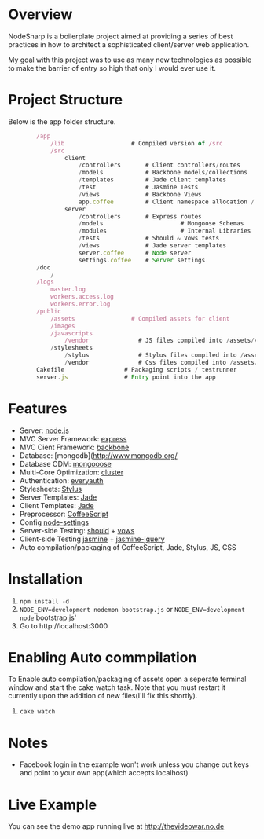 # Overview

NodeSharp is a boilerplate project aimed at providing a series of best practices in how to architect a sophisticated client/server web application.

My goal with this project was to use as many new technologies as possible to make the barrier of entry so high that only I would ever use it.

# Project Structure
Below is the app folder structure. 
```javascript
		/app
			/lib                   # Compiled version of /src
			/src
				client
					/controllers       # Client controllers/routes
					/models            # Backbone models/collections
					/templates         # Jade client templates
					/test              # Jasmine Tests
					/views             # Backbone Views
					app.coffee         # Client namespace allocation / app startup
				server
					/controllers       # Express routes
					/models						 # Mongoose Schemas
					/modules					 # Internal Libraries
					/tests             # Should & Vows tests
					/views             # Jade server templates
					server.coffee      # Node server
					settings.coffee    # Server settings
		/doc
			/
		/logs
			master.log
			workers.access.log
			workers.error.log
		/public            
			/assets                # Compiled assets for client
			/images
			/javascripts
				/vendor              # JS files compiled into /assets/vendor.js
			/stylesheets
				/stylus              # Stylus files compiled into /assets/all.css
				/vendor              # Css files compiled into /assets/all.css
		Cakefile                 # Packaging scripts / testrunner
		server.js                # Entry point into the app
```

# Features

* Server: [node.js](http://nodejs.org/) 
* MVC Server Framework: [express](http://nodejs.org/) 
* MVC Cient Framework: [backbone](http://documentcloud.github.com/backbone/)
* Database: [mongodb](http://www.mongodb.org/
* Database ODM: [mongooose](http://mongoosejs.com/)
* Multi-Core Optimization: [cluster](http://learnboost.github.com/cluster/)
* Authentication: [everyauth](https://github.com/bnoguchi/everyauth)
* Stylesheets: [Stylus](http://learnboost.github.com/stylus/)
* Server Templates: [Jade](http://jade-lang.com/)
* Client Templates: [Jade](http://jade-lang.com/)
* Preprocessor: [CoffeeScript](http://jashkenas.github.com/coffee-script/)
* Config [node-settings](https://github.com/mgutz/node-settings)
* Server-side Testing: [should](https://github.com/visionmedia/should.js) + [vows](http://vowsjs.org/)
* Client-side Testing [jasmine](http://pivotal.github.com/jasmine/) + [jasmine-jquery](https://github.com/velesin/jasmine-jquery)
* Auto compilation/packaging of CoffeeScript, Jade, Stylus, JS, CSS

# Installation

1. `npm install -d`
1. `NODE_ENV=development nodemon bootstrap.js` or `NODE_ENV=development node` bootstrap.js'
1. Go to http://localhost:3000

# Enabling Auto commpilation 
To Enable auto compilation/packaging of assets open a seperate terminal window and start the cake watch task. Note that you must restart it currently upon the addition of new files(I'll fix this shortly).

1. `cake watch`

# Notes
* Facebook login in the example won't work unless you change out keys and point to your own app(which accepts localhost)

# Live Example
You can see the demo app running live at
http://thevideowar.no.de





